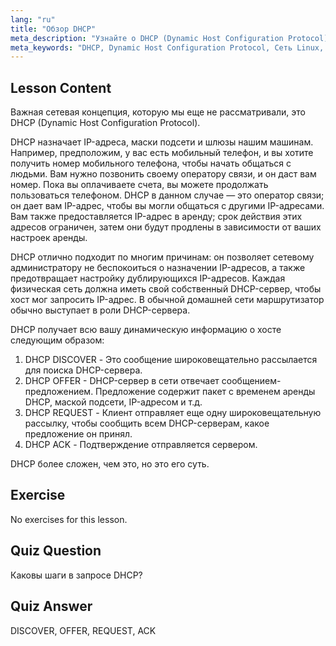 ```yaml
---
lang: "ru"
title: "Обзор DHCP"
meta_description: "Узнайте о DHCP (Dynamic Host Configuration Protocol) в Linux. Поймите, как DHCP назначает IP-адреса и его четырехэтапный процесс. Начните свой путь в сетевых технологиях Linux!"
meta_keywords: "DHCP, Dynamic Host Configuration Protocol, Сеть Linux, IP-адрес, Учебник DHCP, для начинающих, руководство"
---
```


## Lesson Content

Важная сетевая концепция, которую мы еще не рассматривали, это DHCP (Dynamic Host Configuration Protocol).

DHCP назначает IP-адреса, маски подсети и шлюзы нашим машинам. Например, предположим, у вас есть мобильный телефон, и вы хотите получить номер мобильного телефона, чтобы начать общаться с людьми. Вам нужно позвонить своему оператору связи, и он даст вам номер. Пока вы оплачиваете счета, вы можете продолжать пользоваться телефоном. DHCP в данном случае — это оператор связи; он дает вам IP-адрес, чтобы вы могли общаться с другими IP-адресами. Вам также предоставляется IP-адрес в аренду; срок действия этих адресов ограничен, затем они будут продлены в зависимости от ваших настроек аренды.

DHCP отлично подходит по многим причинам: он позволяет сетевому администратору не беспокоиться о назначении IP-адресов, а также предотвращает настройку дублирующихся IP-адресов. Каждая физическая сеть должна иметь свой собственный DHCP-сервер, чтобы хост мог запросить IP-адрес. В обычной домашней сети маршрутизатор обычно выступает в роли DHCP-сервера.

DHCP получает всю вашу динамическую информацию о хосте следующим образом:

1. DHCP DISCOVER - Это сообщение широковещательно рассылается для поиска DHCP-сервера.
2. DHCP OFFER - DHCP-сервер в сети отвечает сообщением-предложением. Предложение содержит пакет с временем аренды DHCP, маской подсети, IP-адресом и т.д.
3. DHCP REQUEST - Клиент отправляет еще одну широковещательную рассылку, чтобы сообщить всем DHCP-серверам, какое предложение он принял.
4. DHCP ACK - Подтверждение отправляется сервером.

DHCP более сложен, чем это, но это его суть.

## Exercise

No exercises for this lesson.

## Quiz Question

Каковы шаги в запросе DHCP?

## Quiz Answer

DISCOVER, OFFER, REQUEST, ACK
